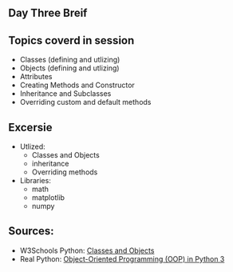 ## Day Three Breif

## Topics coverd in session

- Classes (defining and utlizing)
- Objects (defining and utlizing)
- Attributes
- Creating Methods and Constructor 
- Inheritance and Subclasses
- Overriding custom and default methods


## Excersie
- Utlized:
  - Classes and Objects
  - inheritance
  - Overriding methods 
- Libraries:
  - math
  - matplotlib
  - numpy
 
## Sources:
- W3Schools Python: [Classes and Objects](https://www.w3schools.com/python/python_classes.asp)
- Real Python: [Object-Oriented Programming (OOP) in Python 3](https://realpython.com/python3-object-oriented-programming/)
